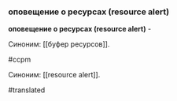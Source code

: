 ### оповещение о ресурсах (resource alert)

**оповещение о ресурсах (resource alert)** -

Синоним: [[буфер ресурсов]].

#ccpm


Синоним: [[resource alert]].

#translated
